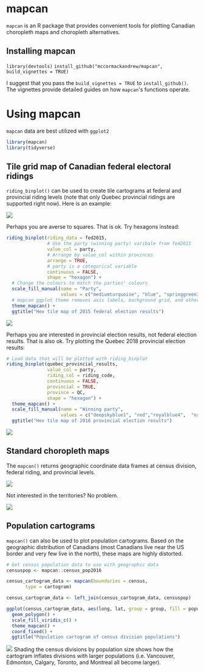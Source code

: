 <!-- README.md is generated from README.Rmd. Please edit that file -->
mapcan
======

`mapcan` is an R package that provides convenient tools for plotting Canadian choropleth maps and choropleth alternatives.

Installing mapcan
-----------------

`library(devtools)` `install_github("mccormackandrew/mapcan", build_vignettes = TRUE)`

I suggest that you pass the `build_vignettes = TRUE` to `install_github()`. The vignettes provide detailed guides on how `mapcan`'s functions operate.

Using mapcan
============

`mapcan` data are best utilized with `ggplot2`

``` r
library(mapcan)
library(tidyverse)
```

Tile grid map of Canadian federal electoral ridings
---------------------------------------------------

`riding_binplot()` can be used to create tile cartograms at federal and provincial riding levels (note that only Quebec provincial ridings are supported right now). Here is an example:

![](README-unnamed-chunk-3-1.png)

Perhaps you are averse to squares. That is ok. Try hexagons instead:

``` r
riding_binplot(riding_data = fed2015,
               # Use the party (winning party) varibale from fed2015
               value_col = party, 
               # Arrange by value_col within provinces
               arrange = TRUE,
               # party is a categorical variable
               continuous = FALSE,
               shape = "hexagon") +
  # Change the colours to match the parties' colours
  scale_fill_manual(name = "Party",
                    values = c("mediumturquoise", "blue", "springgreen3", "red", "orange")) +
  # mapcan ggplot theme removes axis labels, background grid, and other unnecessary elements when plotting maps
  theme_mapcan() +
  ggtitle("Hex tile map of 2015 federal election results")
```

![](README-unnamed-chunk-4-1.png)

Perhaps you are interested in provincial election results, not federal election results. That is also ok. Try plotting the Quebec 2018 provincial election results:

``` r
# Load data that will be plotted with riding_binplot 
riding_binplot(quebec_provincial_results,
               value_col = party,
               riding_col = riding_code, 
               continuous = FALSE, 
               provincial = TRUE,
               province = QC,
               shape = "hexagon") +
  theme_mapcan() +
  scale_fill_manual(name = "Winning party", 
                    values = c("deepskyblue1", "red","royalblue4",  "orange")) +
  ggtitle("Hex tile map of 2018 provincial election results")
```

![](README-unnamed-chunk-5-1.png)

Standard choropleth maps
------------------------

The `mapcan()` returns geographic coordinate data frames at census division, federal riding, and provincial levels.

![](README-unnamed-chunk-7-1.png)

Not interested in the territories? No problem.

![](README-unnamed-chunk-8-1.png)

Population cartograms
---------------------

`mapcan()` can also be used to plot population cartograms. Based on the geographic distribution of Canadians (most Canadians live near the US border and very few live in the north), these maps are highly distorted.

``` r
# Get census population data to use with geographic data
censuspop <- mapcan::census_pop2016

census_cartogram_data <- mapcan(boundaries = census,
       type = cartogram)

census_cartogram_data <- left_join(census_cartogram_data, censuspop)

ggplot(census_cartogram_data, aes(long, lat, group = group, fill = population_2016)) +
  geom_polygon() +
  scale_fill_viridis_c() +
  theme_mapcan() +
  coord_fixed() +
  ggtitle("Population cartogram of census division populations")
```

![](README-unnamed-chunk-9-1.png) Shading the census divisions by population size shows how the cartogram inflates divisions with larger populations (i.e. Vancouver, Edmonton, Calgary, Toronto, and Montreal all become larger).
